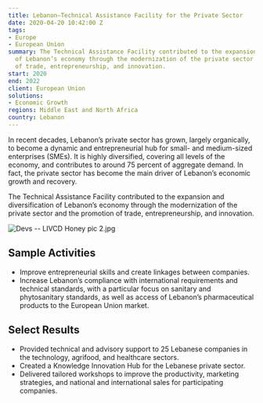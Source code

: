 ```yaml
---
title: Lebanon—Technical Assistance Facility for the Private Sector
date: 2020-04-20 10:42:00 Z
tags:
- Europe
- European Union
summary: The Technical Assistance Facility contributed to the expansion and diversification
  of Lebanon’s economy through the modernization of the private sector and the promotion
  of trade, entrepreneurship, and innovation.
start: 2020
end: 2022
client: European Union
solutions:
- Economic Growth
regions: Middle East and North Africa
country: Lebanon
---
```


In recent decades, Lebanon’s private sector has grown, largely organically, to become a dynamic and entrepreneurial hub for small- and medium-sized enterprises (SMEs). It is highly diversified, covering all levels of the economy, and contributes to around 75 percent of aggregate demand. In fact, the private sector has become the main driver of Lebanon’s economic growth and recovery.

The Technical Assistance Facility contributed to the expansion and diversification of Lebanon’s economy through the modernization of the private sector and the promotion of trade, entrepreneurship, and innovation.

![Devs -- LIVCD Honey pic 2.jpg](/uploads/Devs%20--%20LIVCD%20Honey%20pic%202.jpg)

## Sample Activities

* Improve entrepreneurial skills and create linkages between companies.
* Increase Lebanon’s compliance with international requirements and technical standards, with a particular focus on sanitary and phytosanitary standards, as well as access of Lebanon’s pharmaceutical products to the European Union market.

## Select Results

* Provided technical and advisory support to 25 Lebanese companies in the technology, agrifood, and healthcare sectors.
* Created a Knowledge Innovation Hub for the Lebanese private sector.
* Delivered tailored workshops to improve the productivity, marketing strategies, and national and international sales for participating companies. 